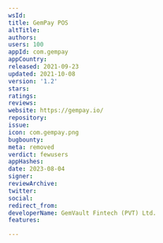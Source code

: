 ```yaml
---
wsId: 
title: GemPay POS
altTitle: 
authors: 
users: 100
appId: com.gempay
appCountry: 
released: 2021-09-23
updated: 2021-10-08
version: '1.2'
stars: 
ratings: 
reviews: 
website: https://gempay.io/
repository: 
issue: 
icon: com.gempay.png
bugbounty: 
meta: removed
verdict: fewusers
appHashes: 
date: 2023-08-04
signer: 
reviewArchive: 
twitter: 
social: 
redirect_from: 
developerName: GemVault Fintech (PVT) Ltd.
features: 

---
```


